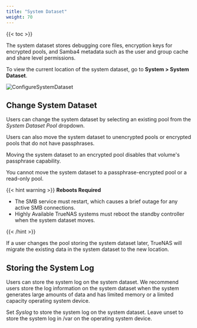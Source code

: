 ```yaml
---
title: "System Dataset"
weight: 70
---
```


{{< toc >}}

The system dataset stores debugging core files, encryption keys for encrypted pools, and Samba4 metadata such as the user and group cache and share level permissions.

To view the current location of the system dataset, go to **System > System Dataset**.

![ConfigureSystemDataset](/images/CORE/12.0/ConfigureSystemDataset.png "Configure System Dataset")

## Change System Dataset

Users can change the system dataset by selecting an existing pool from the *System Dataset Pool* dropdown.

Users can also move the system dataset to unencrypted pools or encrypted pools that do not have passphrases.

Moving the system dataset to an encrypted pool disables that volume's passphrase capability.

You cannot move the system dataset to a passphrase-encrypted pool or a read-only pool.

{{< hint warning >}}
**Reboots Required**

* The SMB service must restart, which causes a brief outage for any active SMB connections.
* Highly Available TrueNAS systems must reboot the standby controller when the system dataset moves.

{{< /hint >}}

If a user changes the pool storing the system dataset later, TrueNAS will migrate the existing data in the system dataset to the new location.

## Storing the System Log

Users can store the system log on the system dataset.
We recommend users store the log information on the system dataset when the system generates large amounts of data and has limited memory or a limited capacity operating system device.

Set *Syslog* to store the system log on the system dataset.
Leave unset to store the system log in <file>/var</file> on the operating system device.
